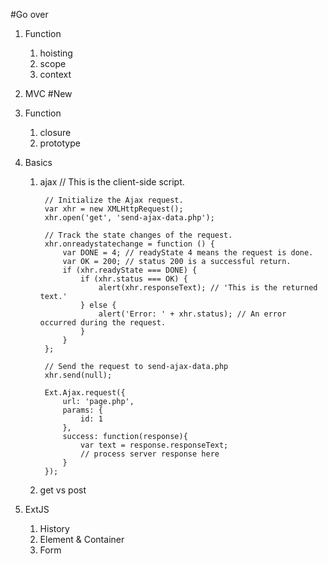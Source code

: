#Go over
1. Function
    1. hoisting
    1. scope
    1. context
1. MVC
#New
1. Function
    1. closure
    1. prototype
1. Basics
    1. ajax
            // This is the client-side script.
 
            // Initialize the Ajax request.
            var xhr = new XMLHttpRequest();
            xhr.open('get', 'send-ajax-data.php');
 
            // Track the state changes of the request.
            xhr.onreadystatechange = function () {
                var DONE = 4; // readyState 4 means the request is done.
                var OK = 200; // status 200 is a successful return.
                if (xhr.readyState === DONE) {
                    if (xhr.status === OK) {
                        alert(xhr.responseText); // 'This is the returned text.'
                    } else {
                        alert('Error: ' + xhr.status); // An error occurred during the request.
                    }
                }
            };
 
            // Send the request to send-ajax-data.php
            xhr.send(null);

            Ext.Ajax.request({
                url: 'page.php',
                params: {
                    id: 1
                },
                success: function(response){
                    var text = response.responseText;
                    // process server response here
                }
            });

    1. get vs post

1. ExtJS
    1. History
    1. Element & Container
    1. Form